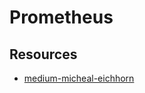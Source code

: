 # Prometheus

## Resources

- [medium-micheal-eichhorn](https://medium.com/@akilblanchard09/monitoring-a-kubernetes-cluster-using-prometheus-and-grafana-8e0f21805ea9)

